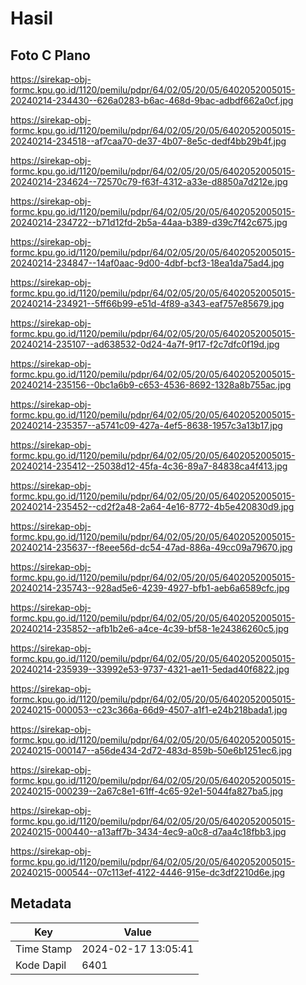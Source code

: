 # Hasil

## Foto C Plano

https://sirekap-obj-formc.kpu.go.id/1120/pemilu/pdpr/64/02/05/20/05/6402052005015-20240214-234430--626a0283-b6ac-468d-9bac-adbdf662a0cf.jpg

https://sirekap-obj-formc.kpu.go.id/1120/pemilu/pdpr/64/02/05/20/05/6402052005015-20240214-234518--af7caa70-de37-4b07-8e5c-dedf4bb29b4f.jpg

https://sirekap-obj-formc.kpu.go.id/1120/pemilu/pdpr/64/02/05/20/05/6402052005015-20240214-234624--72570c79-f63f-4312-a33e-d8850a7d212e.jpg

https://sirekap-obj-formc.kpu.go.id/1120/pemilu/pdpr/64/02/05/20/05/6402052005015-20240214-234722--b71d12fd-2b5a-44aa-b389-d39c7f42c675.jpg

https://sirekap-obj-formc.kpu.go.id/1120/pemilu/pdpr/64/02/05/20/05/6402052005015-20240214-234847--14af0aac-9d00-4dbf-bcf3-18ea1da75ad4.jpg

https://sirekap-obj-formc.kpu.go.id/1120/pemilu/pdpr/64/02/05/20/05/6402052005015-20240214-234921--5ff66b99-e51d-4f89-a343-eaf757e85679.jpg

https://sirekap-obj-formc.kpu.go.id/1120/pemilu/pdpr/64/02/05/20/05/6402052005015-20240214-235107--ad638532-0d24-4a7f-9f17-f2c7dfc0f19d.jpg

https://sirekap-obj-formc.kpu.go.id/1120/pemilu/pdpr/64/02/05/20/05/6402052005015-20240214-235156--0bc1a6b9-c653-4536-8692-1328a8b755ac.jpg

https://sirekap-obj-formc.kpu.go.id/1120/pemilu/pdpr/64/02/05/20/05/6402052005015-20240214-235357--a5741c09-427a-4ef5-8638-1957c3a13b17.jpg

https://sirekap-obj-formc.kpu.go.id/1120/pemilu/pdpr/64/02/05/20/05/6402052005015-20240214-235412--25038d12-45fa-4c36-89a7-84838ca4f413.jpg

https://sirekap-obj-formc.kpu.go.id/1120/pemilu/pdpr/64/02/05/20/05/6402052005015-20240214-235452--cd2f2a48-2a64-4e16-8772-4b5e420830d9.jpg

https://sirekap-obj-formc.kpu.go.id/1120/pemilu/pdpr/64/02/05/20/05/6402052005015-20240214-235637--f8eee56d-dc54-47ad-886a-49cc09a79670.jpg

https://sirekap-obj-formc.kpu.go.id/1120/pemilu/pdpr/64/02/05/20/05/6402052005015-20240214-235743--928ad5e6-4239-4927-bfb1-aeb6a6589cfc.jpg

https://sirekap-obj-formc.kpu.go.id/1120/pemilu/pdpr/64/02/05/20/05/6402052005015-20240214-235852--afb1b2e6-a4ce-4c39-bf58-1e24386260c5.jpg

https://sirekap-obj-formc.kpu.go.id/1120/pemilu/pdpr/64/02/05/20/05/6402052005015-20240214-235939--33992e53-9737-4321-ae11-5edad40f6822.jpg

https://sirekap-obj-formc.kpu.go.id/1120/pemilu/pdpr/64/02/05/20/05/6402052005015-20240215-000053--c23c366a-66d9-4507-a1f1-e24b218bada1.jpg

https://sirekap-obj-formc.kpu.go.id/1120/pemilu/pdpr/64/02/05/20/05/6402052005015-20240215-000147--a56de434-2d72-483d-859b-50e6b1251ec6.jpg

https://sirekap-obj-formc.kpu.go.id/1120/pemilu/pdpr/64/02/05/20/05/6402052005015-20240215-000239--2a67c8e1-61ff-4c65-92e1-5044fa827ba5.jpg

https://sirekap-obj-formc.kpu.go.id/1120/pemilu/pdpr/64/02/05/20/05/6402052005015-20240215-000440--a13aff7b-3434-4ec9-a0c8-d7aa4c18fbb3.jpg

https://sirekap-obj-formc.kpu.go.id/1120/pemilu/pdpr/64/02/05/20/05/6402052005015-20240215-000544--07c113ef-4122-4446-915e-dc3df2210d6e.jpg


## Metadata

| Key        | Value               |
| ---------- | ------------------- |
| Time Stamp | 2024-02-17 13:05:41 |
| Kode Dapil | 6401                |



